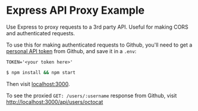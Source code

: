 # Express API Proxy Example

Use Express to proxy requests to a 3rd party API. Useful for making CORS and authenticated requests.

To use this for making authenticated requests to Github, you'll need to get a [personal API token](https://blog.github.com/2013-05-16-personal-api-tokens/) from Github, and save it in a `.env`:

```
TOKEN='<your token here>'
```

```bash
$ npm install && npm start
```

Then visit [localhost:3000](http://localhost:3000).

To see the proxied `GET: /users/:username` response from Github, visit [http://localhost:3000/api/users/octocat](http://localhost:3000/api/users/octocat)
